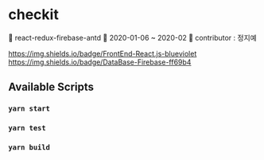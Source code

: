 # checkit

:closed_book: react-redux-firebase-antd
:green_book: 2020-01-06 ~ 2020-02
:orange_book: contributor : 정지예

https://img.shields.io/badge/FrontEnd-React.js-blueviolet
https://img.shields.io/badge/DataBase-Firebase-ff69b4

## Available Scripts

### `yarn start`

### `yarn test`

### `yarn build`
